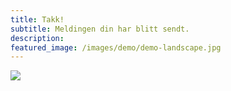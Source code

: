 ```yaml
---
title: Takk!
subtitle: Meldingen din har blitt sendt.
description: 
featured_image: /images/demo/demo-landscape.jpg
---
```


![](/images/demo/about.jpg)

